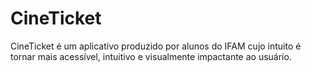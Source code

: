 # CineTicket
CineTicket é um aplicativo produzido por alunos do IFAM cujo intuito é tornar mais acessível, intuitivo e visualmente impactante ao usuário.
